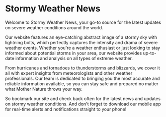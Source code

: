 <!--
Write me markdown content of website with wallpaper:

"An abstract image of a stormy sky with lightning bolts for a weather or news website"

The header of the page should not be copy of the text but rather a real content of the website which is using this wallpaper.
-->

<!--font:Poppins-->

# Stormy Weather News

Welcome to Stormy Weather News, your go-to source for the latest updates on severe weather conditions around the world.

Our website features an eye-catching abstract image of a stormy sky with lightning bolts, which perfectly captures the intensity and drama of severe weather events. Whether you're a weather enthusiast or just looking to stay informed about potential storms in your area, our website provides up-to-date information and analysis on all types of extreme weather.

From hurricanes and tornadoes to thunderstorms and blizzards, we cover it all with expert insights from meteorologists and other weather professionals. Our team is dedicated to bringing you the most accurate and reliable information available, so you can stay safe and prepared no matter what Mother Nature throws your way.

So bookmark our site and check back often for the latest news and updates on stormy weather conditions. And don't forget to download our mobile app for real-time alerts and notifications straight to your phone!
